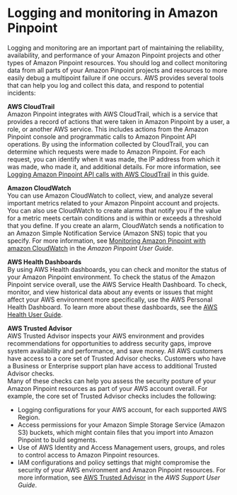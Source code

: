 # Logging and monitoring in Amazon Pinpoint<a name="security-incident-response"></a>

Logging and monitoring are an important part of maintaining the reliability, availability, and performance of your Amazon Pinpoint projects and other types of Amazon Pinpoint resources\. You should log and collect monitoring data from all parts of your Amazon Pinpoint projects and resources to more easily debug a multipoint failure if one occurs\. AWS provides several tools that can help you log and collect this data, and respond to potential incidents:

**AWS CloudTrail**  
Amazon Pinpoint integrates with AWS CloudTrail, which is a service that provides a record of actions that were taken in Amazon Pinpoint by a user, a role, or another AWS service\. This includes actions from the Amazon Pinpoint console and programmatic calls to Amazon Pinpoint API operations\. By using the information collected by CloudTrail, you can determine which requests were made to Amazon Pinpoint\. For each request, you can identify when it was made, the IP address from which it was made, who made it, and additional details\. For more information, see [Logging Amazon Pinpoint API calls with AWS CloudTrail](logging-using-cloudtrail.md) in this guide\.

**Amazon CloudWatch**  
You can use Amazon CloudWatch to collect, view, and analyze several important metrics related to your Amazon Pinpoint account and projects\. You can also use CloudWatch to create alarms that notify you if the value for a metric meets certain conditions and is within or exceeds a threshold that you define\. If you create an alarm, CloudWatch sends a notification to an Amazon Simple Notification Service \(Amazon SNS\) topic that you specify\. For more information, see [Monitoring Amazon Pinpoint with amazon CloudWatch](https://docs.aws.amazon.com/pinpoint/latest/userguide/monitoring.html) in the *Amazon Pinpoint User Guide*\.

**AWS Health Dashboards**  
By using AWS Health dashboards, you can check and monitor the status of your Amazon Pinpoint environment\. To check the status of the Amazon Pinpoint service overall, use the AWS Service Health Dashboard\. To check, monitor, and view historical data about any events or issues that might affect your AWS environment more specifically, use the AWS Personal Health Dashboard\. To learn more about these dashboards, see the [AWS Health User Guide](https://docs.aws.amazon.com/health/latest/ug/)\.

**AWS Trusted Advisor**  
AWS Trusted Advisor inspects your AWS environment and provides recommendations for opportunities to address security gaps, improve system availability and performance, and save money\. All AWS customers have access to a core set of Trusted Advisor checks\. Customers who have a Business or Enterprise support plan have access to additional Trusted Advisor checks\.  
Many of these checks can help you assess the security posture of your Amazon Pinpoint resources as part of your AWS account overall\. For example, the core set of Trusted Advisor checks includes the following:  
+ Logging configurations for your AWS account, for each supported AWS Region\.
+ Access permissions for your Amazon Simple Storage Service \(Amazon S3\) buckets, which might contain files that you import into Amazon Pinpoint to build segments\.
+ Use of AWS Identity and Access Management users, groups, and roles to control access to Amazon Pinpoint resources\.
+ IAM configurations and policy settings that might compromise the security of your AWS environment and Amazon Pinpoint resources\.
For more information, see [AWS Trusted Advisor](https://docs.aws.amazon.com/awssupport/latest/user/getting-started.html#trusted-advisor) in the *AWS Support User Guide*\.